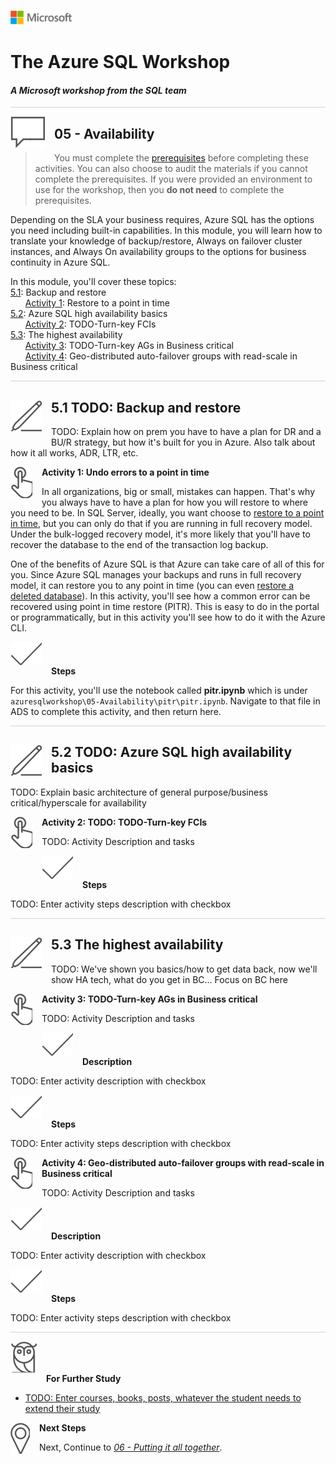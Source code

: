 ![](../graphics/microsoftlogo.png)

# The Azure SQL Workshop

#### <i>A Microsoft workshop from the SQL team</i>

<p style="border-bottom: 1px solid lightgrey;"></p>

<img style="float: left; margin: 0px 15px 15px 0px;" src="../graphics/textbubble.png"> <h2>05 - Availability</h2>

> You must complete the [prerequisites](../azuresqlworkshop/00-Prerequisites.md) before completing these activities. You can also choose to audit the materials if you cannot complete the prerequisites. If you were provided an environment to use for the workshop, then you **do not need** to complete the prerequisites.   


Depending on the SLA your business requires, Azure SQL has the options you need including built-in capabilities. In this module, you will learn how to translate your knowledge of backup/restore, Always on failover cluster instances, and Always On availability groups to the options for business continuity in Azure SQL.


In this module, you'll cover these topics:  
[5.1](#5.1): Backup and restore   
&nbsp;&nbsp;&nbsp;&nbsp;&nbsp;&nbsp;[Activity 1](#1): Restore to a point in time  
[5.2](#5.2): Azure SQL high availability basics     
&nbsp;&nbsp;&nbsp;&nbsp;&nbsp;&nbsp;[Activity 2](#2): TODO-Turn-key FCIs    
[5.3](#5.3): The highest availability  
&nbsp;&nbsp;&nbsp;&nbsp;&nbsp;&nbsp;[Activity 3](#3): TODO-Turn-key AGs in Business critical  
&nbsp;&nbsp;&nbsp;&nbsp;&nbsp;&nbsp;[Activity 4](#4): Geo-distributed auto-failover groups with read-scale in Business critical  

<p style="border-bottom: 1px solid lightgrey;"></p>

<h2><img style="float: left; margin: 0px 15px 15px 0px;" src="../graphics/pencil2.png"><a name="5.1">5.1 TODO: Backup and restore</h2></a>

TODO: Explain how on prem you have to have a plan for DR and a BU/R strategy, but how it's built for you in Azure. Also talk about how it all works, ADR, LTR, etc.
<br>

<p><img style="float: left; margin: 0px 15px 15px 0px;" src="../graphics/point1.png"><a name="1"><b>Activity 1</a>: Undo errors to a point in time</b></p>

In all organizations, big or small, mistakes can happen. That's why you always have to have a plan for how you will restore to where you need to be. In SQL Server, ideally, you want choose to [restore to a point in time](https://docs.microsoft.com/en-us/sql/relational-databases/backup-restore/restore-a-sql-server-database-to-a-point-in-time-full-recovery-model?view=sql-server-ver15), but you can only do that if you are running in full recovery model. Under the bulk-logged recovery model, it's more likely that you'll have to recover the database to the end of the transaction log backup.  

One of the benefits of Azure SQL is that Azure can take care of all of this for you. Since Azure SQL manages your backups and runs in full recovery model, it can restore you to any point in time (you can even [restore a deleted database](https://docs.microsoft.com/en-us/azure/sql-database/sql-database-recovery-using-backups#deleted-database-restore)). In this activity, you'll see how a common error can be recovered using point in time restore (PITR). This is easy to do in the portal or programmatically, but in this activity you'll see how to do it with the Azure CLI.  

<p><img style="margin: 0px 15px 15px 0px;" src="../graphics/checkmark.png"><b>Steps</b></p>

For this activity, you'll use the notebook called **pitr.ipynb** which is under `azuresqlworkshop\05-Availability\pitr\pitr.ipynb`. Navigate to that file in ADS to complete this activity, and then return here.  

<p style="border-bottom: 1px solid lightgrey;"></p>

<h2><img style="float: left; margin: 0px 15px 15px 0px;" src="../graphics/pencil2.png"><a name="5.2">5.2 TODO: Azure SQL high availability basics</h2></a>

TODO: Explain basic architecture of general purpose/business critical/hyperscale for availability

<p><img style="float: left; margin: 0px 15px 15px 0px;" src="../graphics/point1.png"><a name="2"><b>Activity 2</a>: TODO: TODO-Turn-key FCIs</b></p>

TODO: Activity Description and tasks  


<p><img style="margin: 0px 15px 15px 0px;" src="../graphics/checkmark.png"><b>Steps</b></p>

TODO: Enter activity steps description with checkbox




<p style="border-bottom: 1px solid lightgrey;"></p>

<h2><img style="float: left; margin: 0px 15px 15px 0px;" src="../graphics/pencil2.png"><a name="5.3">5.3 The highest availability</h2></a>

TODO: We've shown you basics/how to get data back, now we'll show HA tech, what do you get in BC… Focus on BC here

<p><img style="float: left; margin: 0px 15px 15px 0px;" src="../graphics/point1.png"><a name="3"><b>Activity 3</a>: TODO-Turn-key AGs in Business critical</b></p>

TODO: Activity Description and tasks

<p><img style="margin: 0px 15px 15px 0px;" src="../graphics/checkmark.png"><b>Description</b></p>

TODO: Enter activity description with checkbox

<p><img style="margin: 0px 15px 15px 0px;" src="../graphics/checkmark.png"><b>Steps</b></p>

TODO: Enter activity steps description with checkbox

<p><img style="float: left; margin: 0px 15px 15px 0px;" src="../graphics/point1.png"><a name="4"><b>Activity 4</a>: Geo-distributed auto-failover groups with read-scale in Business critical</b></p>

TODO: Activity Description and tasks

<p><img style="margin: 0px 15px 15px 0px;" src="../graphics/checkmark.png"><b>Description</b></p>

TODO: Enter activity description with checkbox

<p><img style="margin: 0px 15px 15px 0px;" src="../graphics/checkmark.png"><b>Steps</b></p>

TODO: Enter activity steps description with checkbox

<p style="border-bottom: 1px solid lightgrey;"></p>

<p><img style="margin: 0px 15px 15px 0px;" src="../graphics/owl.png"><b>For Further Study</b></p>
<ul>
    <li><a href="url" target="_blank">TODO: Enter courses, books, posts, whatever the student needs to extend their study</a></li>
</ul>

<p><img style="float: left; margin: 0px 15px 15px 0px;" src="../graphics/geopin.png"><b >Next Steps</b></p>

Next, Continue to <a href="https://github.com/microsoft/sqlworkshops/blob/master/AzureSQLWorkshop/azuresqlworkshop/06-PuttingItTogether.md" target="_blank"><i> 06 - Putting it all together</i></a>.